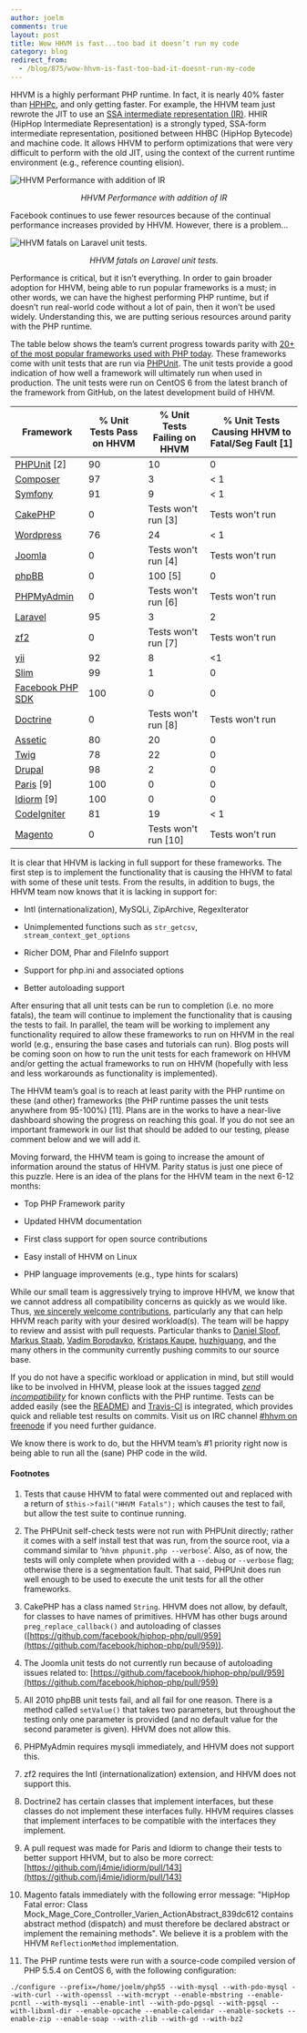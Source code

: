 ```yaml
---
author: joelm
comments: true
layout: post
title: Wow HHVM is fast...too bad it doesn’t run my code
category: blog
redirect_from:
  - /blog/875/wow-hhvm-is-fast-too-bad-it-doesnt-run-my-code
---
```


HHVM is a highly performant PHP runtime. In fact, it is nearly 40% faster than [HPHPc](http://en.wikipedia.org/wiki/HipHop_for_PHP#History_Before_HHVM), and only getting faster. For example, the HHVM team just rewrote the JIT to use an [SSA intermediate representation (IR)](https://github.com/facebook/hiphop-php/blob/master/hphp/doc/ir.specification). HHIR (HipHop Intermediate Representation) is a strongly typed, SSA-form intermediate representation, positioned between HHBC (HipHop Bytecode) and machine code. It allows HHVM to perform optimizations that were very difficult to perform with the old JIT, using the context of the current runtime environment (e.g., reference counting elision).

<!--truncate-->

![HHVM Performance with addition of IR](/static/images/posts/ir_chart-e13788785293871.png)
<center><i>HHVM Performance with addition of IR</i></center>

Facebook continues to use fewer resources because of the continual performance increases provided by HHVM. However, there is a problem...

![HHVM fatals on Laravel unit tests.](/static/images/posts/hhvm_fatal-e13788786622871.png)
<center><i>HHVM fatals on Laravel unit tests.</i></center>

Performance is critical, but it isn’t everything. In order to gain broader adoption for HHVM, being able to run popular frameworks is a must; in other words, we can have the highest performing PHP runtime, but if doesn’t run real-world code without a lot of pain, then it won’t be used widely. Understanding this, we are putting serious resources around parity with the PHP runtime.

The table below shows the team’s current progress towards parity with [20+ of the most popular frameworks used with PHP today](https://github.com/search?l=php&q=stars%3A%3E1&s=stars&type=Repositories). These frameworks come with unit tests that are run via [PHPUnit](https://github.com/sebastianbergmann/phpunit/). The unit tests provide a good indication of how well a framework will ultimately run when used in production. The unit tests were run on CentOS 6 from the latest branch of the framework from GitHub, on the latest development build of HHVM.

Framework | % Unit Tests Pass on HHVM | % Unit Tests Failing on HHVM | % Unit Tests Causing HHVM to Fatal/Seg Fault [1]
--------- | ------------------------- | ---------------------------- | ------------------------------------------------
[PHPUnit](https://github.com/sebastianbergmann/phpunit) [2] | 90 | 10 | 0
[Composer](https://github.com/composer/composer) | 97 | 3 | < 1
[Symfony](https://github.com/symfony/symfony) | 91 | 9 | < 1
[CakePHP](https://github.com/cakephp/cakephp) | 0 | Tests won't run [3] | Tests won't run
[Wordpress](https://github.com/kurtpayne/wordpress-unit-tests) | 76 | 24 | < 1
[Joomla](https://github.com/joomla/joomla-platform) | 0 | Tests won't run [4] | Tests won't run
[phpBB](https://github.com/phpbb/phpbb3) | 0 | 100 [5] | 0
[PHPMyAdmin](https://github.com/phpmyadmin/phpmyadmin) | 0 | Tests won't run [6] | Tests won't run
[Laravel](https://github.com/laravel/laravel) | 95 | 3 | 2
[zf2](https://github.com/zendframework/zf2) | 0 | Tests won't run [7] | Tests won't run
[yii](https://github.com/yiisoft/yii) | 92 | 8 | <1
[Slim](https://github.com/codeguy/Slim) | 99 | 1 | 0
[Facebook PHP SDK](https://github.com/facebook/facebook-php-sdk) | 100 | 0 | 0
[Doctrine](https://github.com/doctrine/doctrine2) | 0 | Tests won't run [8] | Tests won't run
[Assetic](https://github.com/kriswallsmith/assetic) | 80 | 20 | 0
[Twig](https://github.com/fabpot/Twig) | 78 | 22 | 0
[Drupal](https://github.com/drupal/drupal) | 98 | 2 | 0
[Paris](https://github.com/j4mie/paris) [9] | 100 | 0 | 0
[Idiorm](https://github.com/j4mie/idiorm) [9] | 100 | 0  | 0
[CodeIgniter](https://github.com/EllisLab/CodeIgniter) | 81 | 19 | < 1
[Magento](https://github.com/magento/magento2) | 0 | Tests won't run [10] | Tests won't run

It is clear that HHVM is lacking in full support for these frameworks. The first step is to implement the functionality that is causing the HHVM to fatal with some of these unit tests. From the results, in addition to bugs, the HHVM team now knows that it is lacking in support for:


  * Intl (internationalization), MySQLi, ZipArchive, RegexIterator


  * Unimplemented functions such as `str_getcsv`, `stream_context_get_options`


  * Richer DOM, Phar and FileInfo support


  * Support for php.ini and associated options


  * Better autoloading support


After ensuring that all unit tests can be run to completion (i.e. no more fatals), the team will continue to implement the functionality that is causing the tests to fail. In parallel, the team will be working to implement any functionality required to allow these frameworks to run on HHVM in the real world (e.g., ensuring the base cases and tutorials can run). Blog posts will be coming soon on how to run the unit tests for each framework on HHVM and/or getting the actual frameworks to run on HHVM (hopefully with less and less workarounds as functionality is implemented).

The HHVM team’s goal is to reach at least parity with the PHP runtime on these (and other) frameworks (the PHP runtime passes the unit tests anywhere from 95-100%) [11]. Plans are in the works to have a near-live dashboard showing the progress on reaching this goal. If you do not see an important framework in our list that should be added to our testing, please comment below and we will add it.

Moving forward, the HHVM team is going to increase the amount of information around the status of HHVM. Parity status is just one piece of this puzzle. Here is an idea of the plans for the HHVM team in the next 6-12 months:


  * Top PHP Framework parity


  * Updated HHVM documentation


  * First class support for open source contributions


  * Easy install of HHVM on Linux


  * PHP language improvements (e.g., type hints for scalars)


While our small team is aggressively trying to improve HHVM, we know that we cannot address all compatibility concerns as quickly as we would like. Thus, [we sincerely welcome contributions](https://github.com/facebook/hiphop-php#contributing), particularly any that can help HHVM reach parity with your desired workload(s). The team will be happy to review and assist with pull requests. Particular thanks to [Daniel Sloof](https://github.com/danslo), [Markus Staab](https://github.com/staabm), [Vadim Borodavko](https://github.com/javer), [Kristaps Kaupe](https://github.com/kristapsk), [huzhiguang](https://github.com/huzhiguang), and the many others in the community currently pushing commits to our source base.

If you do not have a specific workload or application in mind, but still would like to be involved in HHVM, please look at the issues tagged _[zend incompatibility](https://github.com/facebook/hiphop-php/issues?labels=zend+incompatibility&page=1&state=open)_ for known conflicts with the PHP runtime. Tests can be added easily (see the [README](https://github.com/facebook/hiphop-php/blob/master/hphp/test/README.md)) and [Travis-CI](https://travis-ci.org/) is integrated, which provides quick and reliable test results on commits. Visit us on IRC channel [#hhvm on freenode](http://webchat.freenode.net/?channels=hhvm) if you need further guidance.

We know there is work to do, but the HHVM team’s #1 priority right now is being able to run all the (sane) PHP code in the wild.


#### Footnotes


1. Tests that cause HHVM to fatal were commented out and replaced with a return of `$this->fail("HHVM Fatals");` which causes the test to fail, but allow the test suite to continue running.

2. The PHPUnit self-check tests were not run with PHPUnit directly; rather it comes with a self install test that was run, from the source root, via a command similar to ‘`hhvm phpunit.php --verbose`’. Also, as of now, the tests will only complete when provided with a `--debug` or `--verbose` flag; otherwise there is a segmentation fault. That said, PHPUnit does run well enough to be used to execute the unit tests for all the other frameworks.

3. CakePHP has a class named `String`. HHVM does not allow, by default, for classes to have names of primitives. HHVM has other bugs around `preg_replace_callback()` and autoloading of classes ([https://github.com/facebook/hiphop-php/pull/959](https://github.com/facebook/hiphop-php/pull/959)).

4. The Joomla unit tests do not currently run because of autoloading issues related to: [https://github.com/facebook/hiphop-php/pull/959](https://github.com/facebook/hiphop-php/pull/959)

5. All 2010 phpBB unit tests fail, and all fail for one reason. There is a method called `setValue()` that takes two parameters, but throughout the testing only one parameter is provided (and no default value for the second parameter is given). HHVM does not allow this.

6. PHPMyAdmin requires mysqli immediately, and HHVM does not support this.

7. zf2 requires the Intl (internationalization) extension, and HHVM does not support this.

8. Doctrine2 has certain classes that implement interfaces, but these classes do not implement these interfaces fully. HHVM requires classes that implement interfaces to be compatible with the interfaces they implement.

9. A pull request was made for Paris and Idiorm to change their tests to better support HHVM, but to also be more correct: [https://github.com/j4mie/idiorm/pull/143](https://github.com/j4mie/idiorm/pull/143)

10. Magento fatals immediately with the following error message: "HipHop Fatal error: Class Mock_Mage_Core_Controller_Varien_ActionAbstract_839dc612 contains abstract method (dispatch) and must therefore be declared abstract or implement the remaining methods". We believe it is a problem with the HHVM `ReflectionMethod` implementation.


10. The PHP runtime tests were run with a source-code compiled version of PHP 5.5.4 on CentOS 6, with the following configuration:

`./configure --prefix=/home/joelm/php55 --with-mysql --with-pdo-mysql --with-curl --with-openssl --with-mcrypt --enable-mbstring --enable-pcntl --with-mysqli --enable-intl --with-pdo-pgsql --with-pgsql --with-libxml-dir --enable-opcache --enable-calendar --enable-sockets --enable-zip --enable-soap --with-zlib --with-gd --with-bz2`
